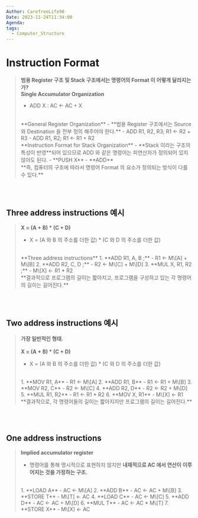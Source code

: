 ```yaml
---
Author: CarefreeLife98
Date: 2023-11-24T11:34:00
Agenda: 
tags:
  - Computer_Structure
---
```

# Instruction Format
> **범용 Register 구조 및 Stack 구조에서는 명령어의 Format 이 어떻게 달라지는가?**
> <br>
> **Single Accumulator Organization**
> - ADD X : AC <- AC + X
> <br>
> **General Register Organization**
> - **범용 Register 구조에서는 Source 와 Destination 을 전부 정의 해주어야 한다.**
> 	- ADD R1, R2, R3; R1 <- R2 + R3
> 	- ADD R1, R2; R1 <- R1 + R2
> <br>
> **Instruction Format for Stack Organization**
> - **Stack 이라는 구조의 특성이 반영**되어 있으므로 ADD 와 같은 명령어는 피연산자가 정의되어 있지 않아도 된다.
> 	- **PUSH X**
> 	- **ADD**
> <br>
> **즉, 컴퓨터의 구조에 따라서 명령어 Format 의 요소가 정의되는 방식이 다를 수 있다.**

<br><br>
## Three address instructions 예시
> **X = (A + B) * (C + D)**
> - X = (A 와 B 의 주소를 더한 값) * (C 와 D 의 주소를 더한 값)
> 
> <br>
> **Three address instructions**
> 1. **ADD R1, A, B ;**
> 	- R1 <- M\[A] + M\[B]
> 2. **ADD R2, C, D ;**
> 	- R2 <- M\[C] + M\[D]
> 3. **MUL X, R1, R2 ;**
> 	- M\[X] <- R1 * R2
> <br>
> **결과적으로 프로그램의 길이는 짧아지고, 프로그램을 구성하고 있는 각 명령어의 길이는 길어진다.**

<br><br>

## Two address instructions 예시
> **가장 일반적인 형태.**<br><br>
> **X = (A + B) * (C + D)**
> - X = (A 와 B 의 주소를 더한 값) * (C 와 D 의 주소를 더한 값)
> 
> <br>
> 1. **MOV R1, A**
> 	- R1 <- M\[A]
> 2. **ADD R1, B**
> 	- R1 <- R1 + M\[B]
> 3. **MOV R2, C**
> 	- R2 <- M\[C]
> 4. **ADD R2, D**
> 	- R2 <- R2 + M\[D]
> 5. **MUL R1, R2**
> 	- R1 <- R1 * R2
> 6. **MOV X, R1**
> 	- M\[X] <- R1
> <br>
> **결과적으로, 각 명령어들의 길이는 짧아지지만 프로그램의 길이는 길어진다.**

<br><br>

## One address instructions
> **Implied accumulator register**
> - 명령어를 통해 명시적으로 표현하지 않지만 **내재적으로 AC 에서 연산이 이루어지는 것을 가정하는 구조.**
> 
> <br>
> 1. **LOAD A**
> 	- AC <- M\[A]
> 2. **ADD B**
> 	- AC <- AC + M\[B]
> 3. **STORE T**
> 	- M\[T] <- AC
> 4. **LOAD C**
> 	- AC <- M\[C]
> 5. **ADD D**
> 	- AC <- AC + M\[D]
> 6. **MUL T** 
> 	- AC <- AC * M\[T]
> 7. **STORE X**
> 	- M\[X] <- AC
> 